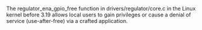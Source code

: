 The regulator_ena_gpio_free function in drivers/regulator/core.c in the Linux kernel before 3.19 allows local users to gain privileges or cause a denial of service (use-after-free) via a crafted application.